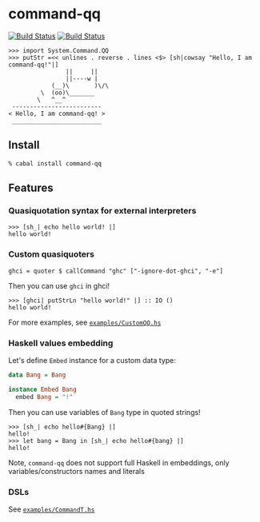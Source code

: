 # command-qq
[![Build Status](https://secure.travis-ci.org/biegunka/command-qq.png?branch=master)](http://travis-ci.org/biegunka/command-qq)
[![Build Status](https://drone.io/github.com/biegunka/command-qq/status.png)](https://drone.io/github.com/biegunka/command-qq/latest)

```
>>> import System.Command.QQ
>>> putStr =<< unlines . reverse . lines <$> [sh|cowsay "Hello, I am command-qq!"|]
                ||     ||
                ||----w |
            (__)\       )\/\
         \  (oo)\_______
        \   ^__^
 -------------------------
< Hello, I am command-qq! >
 _________________________
```

## Install

```
% cabal install command-qq
```

## Features

### Quasiquotation syntax for external interpreters

```
>>> [sh_| echo hello world! |]
hello world!
```

### Custom quasiquoters

```
ghci = quoter $ callCommand "ghc" ["-ignore-dot-ghci", "-e"]
```

Then you can use `ghci` in ghci!

```
>>> [ghci| putStrLn "hello world!" |] :: IO ()
hello world!
```

For more examples, see [`examples/CustomQQ.hs`][0]

### Haskell values embedding

Let's define `Embed` instance for a custom data type:

```haskell
data Bang = Bang

instance Embed Bang
  embed Bang = "!"
```

Then you can use variables of `Bang` type in quoted strings!

```
>>> [sh_| echo hello#{Bang} |]
hello!
>>> let bang = Bang in [sh_| echo hello#{bang} |]
hello!
```

Note, `command-qq` does not support full Haskell in embeddings,
only variables/constructors names and literals

### DSLs

See [`examples/CommandT.hs`][1]

  [0]: https://github.com/biegunka/command-qq/blob/master/examples/CustomQQ.hs
  [1]: https://github.com/biegunka/command-qq/blob/master/examples/CommandT.hs
